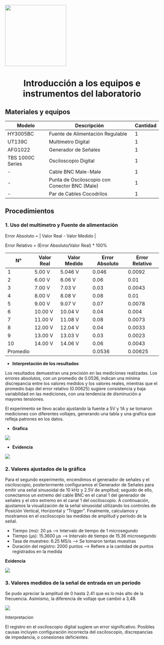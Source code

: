 <p align="left">
  <img src="https://seeklogo.com/images/U/u-cayetano-heredia-logo-CA435ADF8C-seeklogo.com.png" width="200">
  <h1 align="center">Introducción a los equipos e instrumentos del laboratorio</h1>
</p>

## Materiales y equipos

| Modelo         | Descripción                        | Cantidad |
| -------------- | ---------------------------------- | -------- |
| HY3005BC       | Fuente de Alimentación Regulable   | 1        |
| UT139C         | Multímetro Digital                 | 1        |
| AFG1022        | Generador de Señales               | 1        |
| TBS 1000C Series| Osciloscopio Digital                | 1        |
| -              | Cable BNC Male-Male                 | 1        |
| -              | Punta de Osciloscopio con Conector BNC (Male) | 1 |
| -              | Par de Cables Cocodrilos            | 1        |

## Procedimientos

### 1. Uso del multímetro y Fuente de alimentación

Error Absoluto = | Valor Real - Valor Medido |

Error Relativo = (Error Absoluto/Valor Real) * 100%

| N°  | Valor Real | Valor Medido | Error Absoluto | Error Relativo |
| --- | ---------- | ------------ | -------------- | -------------- |
| 1   | 5.00 V     |      5.046 V  |        0.046   |     0.0092     |
| 2   | 6.00 V     |      6.06  V  |       0.06     |      0.01      |
| 3   | 7.00 V     |     7.03  V   |       0.03     |        0.0043  |
| 4   | 8.00 V     |     8.08  V   |         0.08   |        0.01    |
| 5   | 9.00 V     |       9.07 V  |         0.07   |      0.0078    |
| 6   | 10.00 V    |       10.04 V |         0.04   |      0.004     |
| 7   | 11.00 V    |     11.08 V   |        0.08    |       0.0073   |
| 8   | 12.00 V    |       12.04 V |         0.04   |        0.0033  |
| 9   | 13.00 V    |       13.03 V |       0.03     |       0.0023   |
| 10  | 14.00 V    |      14.06 V  |       0.06     |       0.0043   |
| Promedio           |    | | 0.0536    |    0.00625     |

- **Interpretación de los resultados**

Los resultados demuestran una precisión en las mediciones realizadas. Los errores absolutos, con un promedio de 0.0536, indican una mínima discrepancia entre los valores medidos y los valores reales, mientras que el promedio bajo del error relativo (0.00625) sugiere consistencia y baja variabilidad en las mediciones, con una tendencia de disminución a mayores tensiones.

El experimento se llevo acabo ajustando la fuente a 5V y 1A y se tomaron mediciones con diferentes voltajes, generando una tabla y una grafica que refleja patrones en los datos. 

- **Grafica**

![](https://github.com/stephany-toribio/Repositorio-BioTech/blob/main/Imagenes/grafica.jpg)

- **Evidencia**

![](https://github.com/stephany-toribio/Repositorio-BioTech/blob/main/Imagenes/voltimetro.jpg)

### 2. Valores ajustados de la gráfica

Para el segundo experimento, encendimos el generador de señales y el osciloscopio, posteriormente configuramos el Generador de Señales para emitir una señal sinusoidal de 10 kHz y 2.5V de amplitud; seguido de ello, conectamos un extremo del cable BNC en el canal 1 del generador de señales y el otro extremo en el canal 1 del osciloscopio. A continuación, ajustamos la visualización de la señal sinusoidal utilizando los controles de Posición Vertical, Horizontal y “Trigger”. Finalmente, calculamos y mostramos en el osciloscopio las medidas de amplitud y período de la señal.

- Tiempo (ms): 20 µs  --> Intervalo de tiempo de 1 microsegundo
- Tiempo (µs): 15.3600 µs  --> Intervalo de tiempo de 15.36 microsegundo
- Tasa de muestreo: 6.25 MS/s  --> Se tomaron tantas muestras 
- Duración del registro: 2000 puntos --> Refiere a la cantidad de puntos registrados en la medida

**Evidencia**

![](https://github.com/stephany-toribio/Repositorio-BioTech/blob/main/Imagenes/tasa.jpg)


### 3. Valores medidos de la señal de entrada en un periodo

Se pudo apreciar la amplitud de 0 hasta 2.41 que es lo más alto de la frecuencia. Asimismo, la diferencia de voltaje que cambió a 3,48.

![](https://github.com/stephany-toribio/Repositorio-BioTech/blob/main/Imagenes/tasa.jpg)

Interpretacion 

El registro en el osciloscopio digital sugiere un error significativo. Posibles causas incluyen configuración incorrecta del osciloscopio, discrepancias de impedancia, o conexiones deficientes. 